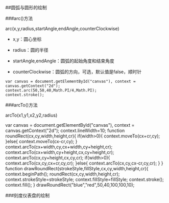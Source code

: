 ##圆弧与圆形的绘制

###arc()方法

arc(x,y,radius,startAngle,endAngle,counterClockwise)

+ x,y：圆心坐标

+ radius：圆的半径

+ startAngle,endAngle：圆弧的起始角度和结束角度

+ counterClockwise：圆弧的方向，可选，默认值是false，顺时针

```
var canvas = document.getElementById("canvas"), context = canvas.getContext("2d");
context.arc(50,50,40,Math.PI/4,Math.PI);
context.stroke();
```

###arcTo()方法

arcTo(x1,y1,x2,y2,radius)

var canvas = document.getElementById("canvas"), context = canvas.getContext("2d");
context.lineWidth=10;
function roundRect(cx,cy,width,height,cr){
	if(width>0){
		context.moveTo(cx+cr,cy);
	}else{
		context.moveTo(cx-cr,cy);
	}
	context.arcTo(cx+width,cy,cx+width,cy+height,cr);
	context.arcTo(cx+width,cy+height,cx,cy+height,cr);
	context.arcTo(cx,cy+height,cx,cy,cr);
	if(width>0){
		context.arcTo(cx,cy,cx+cr,cy,cr);
	}else{
		context.arcTo(cx,cy,cx-cr,cy,cr);
	}
}
function drawRoundRect(strokeStyle,fillStyle,cx,cy,width,height,cr){
	context.beginPath();
	roundRect(cx,cy,width,height,cr);
	context.strokeStyle=strokeStyle;
	context.fillStyle=fillStyle;
	context.stroke();
	context.fill();
}
drawRoundRect("blue","red",50,40,100,100,10);

###刻度仪表盘的绘制


